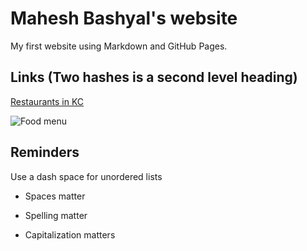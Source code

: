 # Mahesh Bashyal's website 

My first website using Markdown and GitHub Pages.

## Links (Two hashes is a second level heading)

[Restaurants in KC](https://www.eater.com/maps/best-restaurants-kansas-city)

![Food menu](image.jpg)


## Reminders

Use a dash space for unordered lists

- Spaces matter

- Spelling matter

- Capitalization matters
